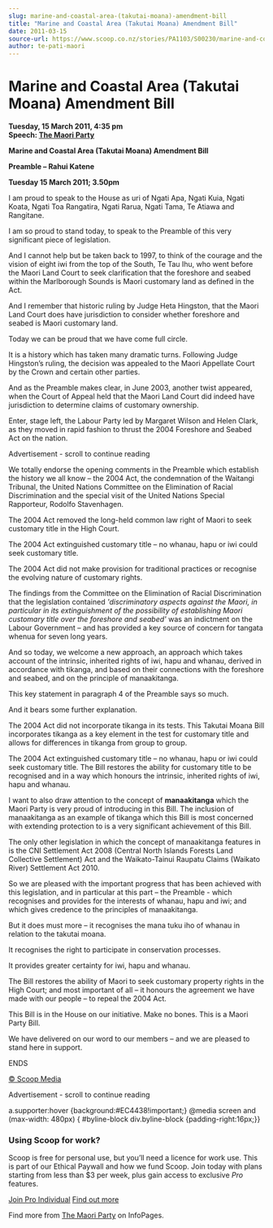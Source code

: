 ```yaml
---
slug: marine-and-coastal-area-(takutai-moana)-amendment-bill
title: "Marine and Coastal Area (Takutai Moana) Amendment Bill"
date: 2011-03-15
source-url: https://www.scoop.co.nz/stories/PA1103/S00230/marine-and-coastal-area-takutai-moana-amendment-bill.htm
author: te-pati-maori
---
```

Marine and Coastal Area (Takutai Moana) Amendment Bill
======================================================

**Tuesday, 15 March 2011, 4:35 pm**  
**Speech: [The Maori Party](https://info.scoop.co.nz/The_Maori_Party)**

**Marine and Coastal Area (Takutai Moana) Amendment Bill**

**Preamble – Rahui Katene**

**Tuesday 15 March 2011; 3.50pm**

I am proud to speak to the House as uri of Ngati Apa, Ngati Kuia, Ngati Koata, Ngati Toa Rangatira, Ngati Rarua, Ngati Tama, Te Atiawa and Rangitane.

I am so proud to stand today, to speak to the Preamble of this very significant piece of legislation.

And I cannot help but be taken back to 1997, to think of the courage and the vision of eight iwi from the top of the South, Te Tau Ihu, who went before the Maori Land Court to seek clarification that the foreshore and seabed within the Marlborough Sounds is Maori customary land as defined in the Act.

And I remember that historic ruling by Judge Heta Hingston, that the Maori Land Court does have jurisdiction to consider whether foreshore and seabed is Maori customary land.

Today we can be proud that we have come full circle.

It is a history which has taken many dramatic turns. Following Judge Hingston’s ruling, the decision was appealed to the Maori Appellate Court by the Crown and certain other parties.

And as the Preamble makes clear, in June 2003, another twist appeared, when the Court of Appeal held that the Maori Land Court did indeed have jurisdiction to determine claims of customary ownership.

Enter, stage left, the Labour Party led by Margaret Wilson and Helen Clark, as they moved in rapid fashion to thrust the 2004 Foreshore and Seabed Act on the nation.

Advertisement - scroll to continue reading





We totally endorse the opening comments in the Preamble which establish the history we all know – the 2004 Act, the condemnation of the Waitangi Tribunal, the United Nations Committee on the Elimination of Racial Discrimination and the special visit of the United Nations Special Rapporteur, Rodolfo Stavenhagen.

The 2004 Act removed the long-held common law right of Maori to seek customary title in the High Court.

The 2004 Act extinguished customary title – no whanau, hapu or iwi could seek customary title.

The 2004 Act did not make provision for traditional practices or recognise the evolving nature of customary rights.

The findings from the Committee on the Elimination of Racial Discrimination that the legislation contained _'discriminatory aspects against the Maori, in particular in its extinguishment of the possibility of establishing Maori customary title over the foreshore and seabed'_ was an indictment on the Labour Government – and has provided a key source of concern for tangata whenua for seven long years.

And so today, we welcome a new approach, an approach which takes account of the intrinsic, inherited rights of iwi, hapu and whanau, derived in accordance with tikanga, and based on their connections with the foreshore and seabed, and on the principle of manaakitanga.

This key statement in paragraph 4 of the Preamble says so much.

And it bears some further explanation.

The 2004 Act did not incorporate tikanga in its tests. This Takutai Moana Bill incorporates tikanga as a key element in the test for customary title and allows for differences in tikanga from group to group.

The 2004 Act extinguished customary title – no whanau, hapu or iwi could seek customary title. The Bill restores the ability for customary title to be recognised and in a way which honours the intrinsic, inherited rights of iwi, hapu and whanau.

I want to also draw attention to the concept of **manaakitanga** which the Maori Party is very proud of introducing in this Bill. The inclusion of manaakitanga as an example of tikanga which this Bill is most concerned with extending protection to is a very significant achievement of this Bill.

The only other legislation in which the concept of manaakitanga features in is the CNI Settlement Act 2008 (Central North Islands Forests Land Collective Settlement) Act and the Waikato-Tainui Raupatu Claims (Waikato River) Settlement Act 2010.

So we are pleased with the important progress that has been achieved with this legislation, and in particular at this part – the Preamble - which recognises and provides for the interests of whanau, hapu and iwi; and which gives credence to the principles of manaakitanga.

But it does must more – it recognises the mana tuku iho of whanau in relation to the takutai moana.

It recognises the right to participate in conservation processes.

It provides greater certainty for iwi, hapu and whanau.

The Bill restores the ability of Maori to seek customary property rights in the High Court; and most important of all – it honours the agreement we have made with our people – to repeal the 2004 Act.

This Bill is in the House on our initiative. Make no bones. This is a Maori Party Bill.

We have delivered on our word to our members – and we are pleased to stand here in support.

ENDS  

[© Scoop Media](http://www.scoop.co.nz/about/terms.html)  

Advertisement - scroll to continue reading



a.supporter:hover {background:#EC4438!important;} @media screen and (max-width: 480px) { #byline-block div.byline-block {padding-right:16px;}}

### Using Scoop for work?

Scoop is free for personal use, but you’ll need a licence for work use. This is part of our Ethical Paywall and how we fund Scoop. Join today with plans starting from less than $3 per week, plus gain access to exclusive _Pro_ features.  
  
[Join Pro Individual](https://pro.scoop.co.nz/Individual/?from=ProIn24) [Find out more](https://pro.scoop.co.nz/using-scoop-for-work/?from=ProIn24)

Find more from [The Maori Party](https://info.scoop.co.nz/The_Maori_Party) on InfoPages.